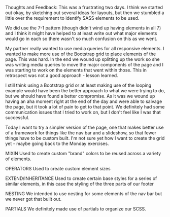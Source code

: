Thoughts and Feedback:
This was a frustrating two days. I think we started out okay, by sketching out several ideas for layouts, but then we stumbled a little over the requirement to identify SASS elements to be used.

We did use the 7-1 pattern (though didn't wind up having elements in all 7) and I think it might have helped to at least write out what major elements would go in each so there wasn't so much confusion on this as we went.

My partner really wanted to use media queries for all responsive elements. I wanted to make more use of the Bootstrap grid to place elements of the page. This was hard. In the end we wound up splitting up the work so she was writing media queries to move the major components of the page and I was starting to work on the elements that went within those. This in retrospect was not a good approach - lesson learned.

I still think using a Bootstrap grid or at least making use of the looping example would have been the better approach to what we were trying to do, but we should have found a better compromise. As it was we wound up having an aha moment right at the end of the day and were able to salvage the page, but it took a lot of pain to get to that point. We definitely had some communication issues that I tried to work on, but I don't feel like I was that successful.

Today I want to try a simpler version of the page, one that makes better use of a framework for things like the nav bar and a slideshow, so that fewer things have to be custom built. I'm not sure yet how I want to create the grid yet - maybe going back to the Monday exercises.

MIXIN
Used to create custom "brand" colors to be reused across a variety of elements.

OPERATORS
Used to create custom element sizes

EXTEND/INHERITANCE
Used to create certain base styles for a series of similar elements, in this case the styling of the three parts of our footer

NESTING
We intended to use nesting for some elements of the nav bar but we never got that built out.

PARTIALS
We definitely made use of partials to organize our SCSS.
